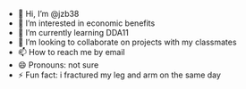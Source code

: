 - 👋 Hi, I’m @jzb38
- 👀 I’m interested in economic benefits
- 🌱 I’m currently learning DDA11
- 💞️ I’m looking to collaborate on projects with my classmates
- 📫 How to reach me by email
- 😄 Pronouns:  not sure 
- ⚡ Fun fact: i fractured my leg and arm on the same day

<!---
jzb38/jzb38 is a ✨ special ✨ repository because its `README.md` (this file) appears on your GitHub profile.
You can click the Preview link to take a look at your changes.
--->
